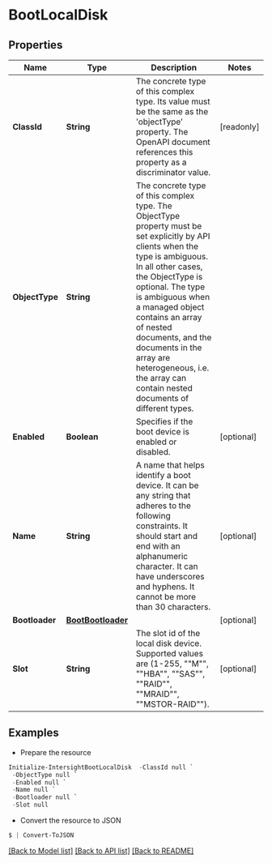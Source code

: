 # BootLocalDisk
## Properties

Name | Type | Description | Notes
------------ | ------------- | ------------- | -------------
**ClassId** | **String** | The concrete type of this complex type. Its value must be the same as the &#39;objectType&#39; property. The OpenAPI document references this property as a discriminator value. | [readonly] 
**ObjectType** | **String** | The concrete type of this complex type. The ObjectType property must be set explicitly by API clients when the type is ambiguous. In all other cases, the  ObjectType is optional.  The type is ambiguous when a managed object contains an array of nested documents, and the documents in the array are heterogeneous, i.e. the array can contain nested documents of different types. | 
**Enabled** | **Boolean** | Specifies if the boot device is enabled or disabled. | [optional] 
**Name** | **String** | A name that helps identify a boot device. It can be any string that adheres to the following constraints. It should start and end with an alphanumeric character. It can have underscores and hyphens. It cannot be more than 30 characters. | [optional] 
**Bootloader** | [**BootBootloader**](BootBootloader.md) |  | [optional] 
**Slot** | **String** | The slot id of the local disk device. Supported values are (1-255, &quot;&quot;M&quot;&quot;, &quot;&quot;HBA&quot;&quot;, &quot;&quot;SAS&quot;&quot;, &quot;&quot;RAID&quot;&quot;, &quot;&quot;MRAID&quot;&quot;, &quot;&quot;MSTOR-RAID&quot;&quot;). | [optional] 

## Examples

- Prepare the resource
```powershell
Initialize-IntersightBootLocalDisk  -ClassId null `
 -ObjectType null `
 -Enabled null `
 -Name null `
 -Bootloader null `
 -Slot null
```

- Convert the resource to JSON
```powershell
$ | Convert-ToJSON
```

[[Back to Model list]](../README.md#documentation-for-models) [[Back to API list]](../README.md#documentation-for-api-endpoints) [[Back to README]](../README.md)

